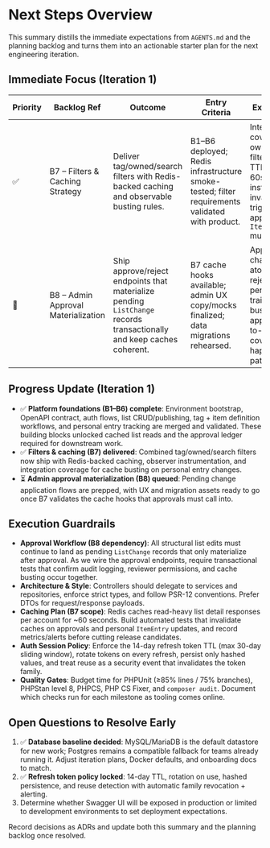 # Next Steps Overview

This summary distills the immediate expectations from `AGENTS.md` and the planning backlog and turns them into an actionable starter plan for the next engineering iteration.

## Immediate Focus (Iteration 1)

| Priority | Backlog Ref | Outcome | Entry Criteria | Exit Validation | Notes |
|----------|-------------|---------|----------------|-----------------|-------|
| ✅ | B7 – Filters & Caching Strategy | Deliver tag/owned/search filters with Redis-backed caching and observable busting rules. | B1–B6 deployed; Redis infrastructure smoke-tested; filter requirements validated with product. | Integration tests cover tag + ownership filters; cache TTL fixed at 60s with instrumentation; invalidation triggered on approvals and `ItemEntry` mutations. | Cache observer metrics committed with unit coverage; align with QA on regression coverage referencing [Backlog B7](README.md#backlog-b7). |
| 🚀 | B8 – Admin Approval Materialization | Ship approve/reject endpoints that materialize pending `ListChange` records transactionally and keep caches coherent. | B7 cache hooks available; admin UX copy/mocks finalized; data migrations rehearsed. | Approvals apply changes atomically; rejections persist audit trail; caches bust on approval; end-to-end tests cover happy/sad paths. | Coordinate with security on reviewer permissions; capture rollback steps in runbook referencing [Backlog B8](README.md#backlog-b8). |

## Progress Update (Iteration 1)
- ✅ **Platform foundations (B1–B6) complete**: Environment bootstrap, OpenAPI contract, auth flows, list CRUD/publishing, tag + item definition workflows, and personal entry tracking are merged and validated. These building blocks unlocked cached list reads and the approval ledger required for downstream work.
- ✅ **Filters & caching (B7) delivered**: Combined tag/owned/search filters now ship with Redis-backed caching, observer instrumentation, and integration coverage for cache busting on personal entry changes.
- ⏳ **Admin approval materialization (B8) queued**: Pending change application flows are prepped, with UX and migration assets ready to go once B7 validates the cache hooks that approvals must call into.

## Execution Guardrails

- **Approval Workflow (B8 dependency)**: All structural list edits must continue to land as pending `ListChange` records that only materialize after approval. As we wire the approval endpoints, require transactional tests that confirm audit logging, reviewer permissions, and cache busting occur together.
- **Architecture & Style**: Controllers should delegate to services and repositories, enforce strict types, and follow PSR-12 conventions. Prefer DTOs for request/response payloads.
- **Caching Plan (B7 scope)**: Redis caches read-heavy list detail responses per account for ~60 seconds. Build automated tests that invalidate caches on approvals and personal `ItemEntry` updates, and record metrics/alerts before cutting release candidates.
- **Auth Session Policy**: Enforce the 14-day refresh token TTL (max 30-day sliding window), rotate tokens on every refresh, persist only hashed values, and treat reuse as a security event that invalidates the token family.
- **Quality Gates**: Budget time for PHPUnit (≥85% lines / 75% branches), PHPStan level 8, PHPCS, PHP CS Fixer, and `composer audit`. Document which checks run for each milestone as tooling comes online.

## Open Questions to Resolve Early

1. ✅ **Database baseline decided**: MySQL/MariaDB is the default datastore for new work; Postgres remains a compatible fallback for teams already running it. Adjust iteration plans, Docker defaults, and onboarding docs to match.
2. ✅ **Refresh token policy locked**: 14-day TTL, rotation on use, hashed persistence, and reuse detection with automatic family revocation + alerting.
3. Determine whether Swagger UI will be exposed in production or limited to development environments to set deployment expectations.

Record decisions as ADRs and update both this summary and the planning backlog once resolved.
